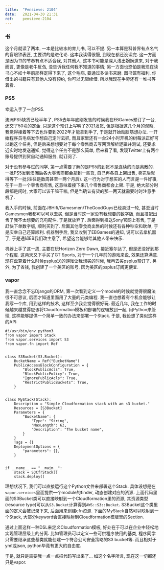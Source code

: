 ```yaml
---
title:  "Pensieve: 2104"
date:   2021-04-30 21:31
ref:    pensieve-2104
---
```


### 书

这个月就读了两本, 一本是比较水的育儿书, 可以不提. 另一本算是科普界有点名气的盲眼钟表匠, 主要讲的是进化论. 这本我读得很慢, 到现在都还没读完. 这一方面是因为书的节奏有点不适合我, 对其他人, 这本书可能是深入浅出婉婉道来, 对于我而言, 更像是老牛反刍, 没告诉我任何我不知道的事情; 另一方面也恐怕是我现在读书心不如十年前那样定得下来了, 这个毛病, 要通过多读书来磨. 图书馆有福利, 你借出的书籍只有其他人没有预约, 你可以无限续借. 所以我现在手旁还有一堆书等着看.

### PS5

幸运入手了一台PS5.

澳洲PS5缺货已经半年了, PS5去年年底刚发售的时候我在EBGames预订了一台, 还交了50块的定金. 只是这个预订上写明了2021发货, 但是根据这几个月的观察, 我觉得接着等下去也许要到2022年才能拿到手了, 于是就开始动脑筋想办法. 一开始程序员毛病发作想自己定时去抓, 而且家里还有一台24小时开机的树莓派正好可以跑这个任务, 但是后来想想要对于每个零售商去写网页解析逻辑并测试, 还要求近实时地发送通知, 觉得这个任务不是那么简单, 后来看了看, 发现Twitter上有两个账号提供到货自动通知服务, 就订阅了.

对于没有参与过的同学, 第一点需要了解的是PS5的到货不是连续的而是离散的. 一批PS5发到澳洲后各大零售商都会拿到一些货, 自己再各自上架出售, 卖完后就得等下一批(往往是数周甚至一两个月后). 这一行为对于想买的人而言是一件好事, 在于一旦一个零售商有售, 这意味着接下来几个零售商都会上架. 于是, 绝大部分时段都是闲时, 大家可以该干嘛干嘛, 但是当确认有货的那一两天就需要时时注意手机了.

我入手的时候, 前面在JBHifi/Gamesmen/TheGoodGuys已经卖过一轮, 甚至当时Gamesmen我都可以可以去买, 但是当时这一家没有我想要的数字版, 而且搭配出售了我不太想要的充电配件, 于是就放弃了. 后面得到推送Sony官网上有售, 于是赶快下单数字版, 顺利买到了. 后面其他零食商出售的时候还有各种秒空和砍单, 于是庆幸自己还算顺利. 机器到手后, 我又收到了EBGames的通知, 说可以去拿机器了, 于是通知EB我们改主意了, 希望这台能够给其他人带来快乐.

机器上手了这一周, 主要在玩Horizon Zero Dawn, 接近塞尔达了, 但是还没好到那个程度. 这两天又下手买了GT Sports, 对于一个几年前的游戏来说, 效果还算满意. 现在盘算着什么时候psplus送的游戏让我想买的时候, 我再去买psplus预订了. 另外, 为了省钱, 我创建了一个美区的账号, 因为美区的psplus订阅更便宜.

### vapor

我一直念念不忘Django的ORM, 第一次看到定义一个model的时候就觉得很魔法很不可思议, 后面才知道里面用了大量的元类编程. 我一直也想着有个机会能够让我写一个库, 用到这样的技术, 这样至少我会觉得很好玩. 最近几年, 我在工作的时候越来越觉得应该将Cloudformation模板和部署的逻辑放到一起, 用Python来管理, 这样能够提供一个简单一致的办法来部署一个Stack. 于是, 我设想了类似这样的API:

```
#!/usr/bin/env python3
from vapor import Stack
from vapor.services import S3
from vapor.fn import Ref


class S3Bucket(S3.Bucket):
    BucketName = Ref("BucketName")
    PublicAccessBlockConfiguration = {
        "BlockPublicAcls": True,
        "BlockPublicPolicy": True,
        "IgnorePublicAcls": True,
        "RestrictPublicBuckets": True,
    }


class MyStack(Stack):
    Description = "Simple Cloudformation stack with an s3 bucket."
    Resources = [S3Bucket]
    Parameters = {
        "BucketName": {
            "Type": "String",
            "MaxLength": 63,
            "Description": "The bucket name",
        }
    }
    Tags = {}
    DeploymentOptions = {
        "parameters": {},
    }


if __name__ == "__main__":
    stack = S3CfrStack()
    stack.deploy()
```

理想状况下, 我们可以直接运行这个Python文件来部署这个Stack. 具体设想是在`vapor.services`里面提供一个module的finder, 动态创建对应的资源. 上面代码里面的S3Bucket类可以直接映射到一个Cloudformation里的资源, 其资源类型(resource type)可以从`S3.Bucket`计算得到`AWS::S3::Bucket`. S3Bucket这个类里面的定义会被记录下来, 后面用来创建cfn资源. 下面的MyStack自然可以映射到一个Stack, 大部分keyword会直接映射到Cloudformation模版里的Section.

通过上面这样一种DSL来定义Cloudformation模板, 好处在于可以在企业中轻松地实现管理层级上的分离. 比如管理员可以定义一些可供程序使用的基类, 程序同学只需要继承这些基类就能创建一个符合公司安全策略的S3 bucket等. 而且相对于yml或json, python毕竟有更大的自由度.

于是, 就只是需要我一点一点把代码写出来了... 如这个名字所言, 现在这一切都还只是vapor.
